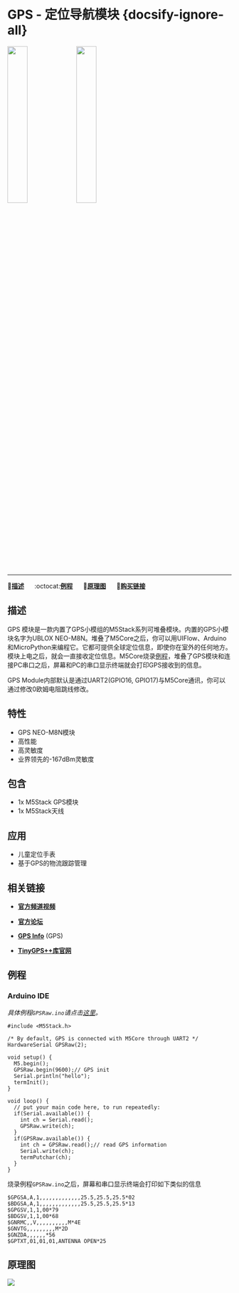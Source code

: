 # GPS - 定位导航模块 {docsify-ignore-all}

<img src="assets/img/product_pics/module/module_gps_01.png" width="30%" height="30%"> <img src="assets/img/product_pics/module/module_gps_02.png" width="30%" height="30%">

***

:memo:**[描述](#描述)**&nbsp;&nbsp;&nbsp;&nbsp;&nbsp;&nbsp;:octocat:**[例程](#例程)**&nbsp;&nbsp;&nbsp;&nbsp;&nbsp;&nbsp;:electric_plug:**[原理图](#原理图)**&nbsp;&nbsp;&nbsp;&nbsp;&nbsp;&nbsp;🛒**[购买链接](https://item.taobao.com/item.htm?spm=a1z10.3-c.w4002-1172588106.10.69f6425e8Agsbh&id=559647865340)**

## 描述

GPS 模块是一款内置了GPS小模组的M5Stack系列可堆叠模块。内置的GPS小模块名字为UBLOX NEO-M8N。堆叠了M5Core之后，你可以用UIFlow、Arduino和MicroPython来编程它。它都可提供全球定位信息，即使你在室外的任何地方。模块上电之后，就会一直接收定位信息。M5Core烧录[例程](https://github.com/m5stack/M5-ProductExampleCodes/tree/master/Module/GPS/Arduino)，堆叠了GPS模块和连接PC串口之后，屏幕和PC的串口显示终端就会打印GPS接收到的信息。

GPS Module内部默认是通过UART2(GPIO16, GPIO17)与M5Core通讯，你可以通过修改0欧姆电阻跳线修改。

## 特性

-  GPS NEO-M8N模块
-  高性能
-  高灵敏度
-  业界领先的-167dBm灵敏度

## 包含

-  1x M5Stack GPS模块
-  1x M5Stack天线

## 应用

-  儿童定位手表
-  基于GPS的物流跟踪管理

## 相关链接

- **[官方频道视频](https://i.youku.com/i/UNjE1ODA2MzE0OA==?spm=a2hzp.8253869.0.0)**

- **[官方论坛](http://forum.m5stack.com/)**

- **[GPS Info](https://www.u-blox.com/zh/product/neo-m8-series)** (GPS)

- **[TinyGPS++库官网](http://arduiniana.org/libraries/tinygpsplus/)**

## 例程

### Arduino IDE

*具体例程`GPSRaw.ino`请点击[这里](https://github.com/m5stack/M5-ProductExampleCodes/tree/master/Module/GPS/Arduino)。*

```arduino
#include <M5Stack.h>

/* By default, GPS is connected with M5Core through UART2 */
HardwareSerial GPSRaw(2);

void setup() {
  M5.begin();
  GPSRaw.begin(9600);// GPS init
  Serial.println("hello");
  termInit();
}

void loop() {
  // put your main code here, to run repeatedly:
  if(Serial.available()) {
    int ch = Serial.read();
    GPSRaw.write(ch);
  }
  if(GPSRaw.available()) {
    int ch = GPSRaw.read();// read GPS information
    Serial.write(ch);
    termPutchar(ch);
  }
}
```

烧录例程`GPSRaw.ino`之后，屏幕和串口显示终端会打印如下类似的信息

```
$GPGSA,A,1,,,,,,,,,,,,,25.5,25.5,25.5*02
$BDGSA,A,1,,,,,,,,,,,,,25.5,25.5,25.5*13
$GPGSV,1,1,00*79
$BDGSV,1,1,00*68
$GNRMC,,V,,,,,,,,,,M*4E
$GNVTG,,,,,,,,,M*2D
$GNZDA,,,,,,*56
$GPTXT,01,01,01,ANTENNA OPEN*25
```

## 原理图

<img src="assets/img/product_pics/module/gps_sch.png">